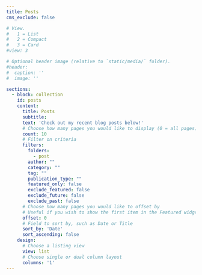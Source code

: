 ```yaml
---
title: Posts
cms_exclude: false

# View.
#   1 = List
#   2 = Compact
#   3 = Card
#view: 3

# Optional header image (relative to `static/media/` folder).
#header:
#  caption: ''
#  image: ''

sections:
  - block: collection
    id: posts
    content:
      title: Posts
      subtitle: 
      text: 'Check out my recent blog posts below!'
      # Choose how many pages you would like to display (0 = all pages)
      count: 10
      # Filter on criteria
      filters:
        folders:
          - post
        author: ""
        category: ""
        tag: ""
        publication_type: ""
        featured_only: false
        exclude_featured: false
        exclude_future: false
        exclude_past: false
      # Choose how many pages you would like to offset by
      # Useful if you wish to show the first item in the Featured widget
      offset: 0
      # Field to sort by, such as Date or Title
      sort_by: 'Date'
      sort_ascending: false
    design:
      # Choose a listing view
      view: list
      # Choose single or dual column layout
      columns: '1'  
---
```

